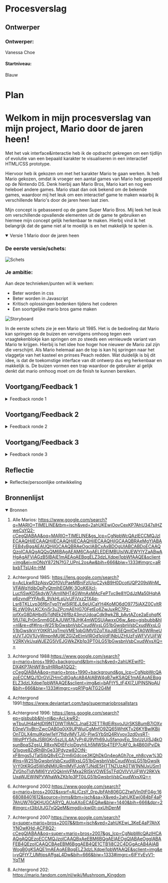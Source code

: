 # Procesverslag

## Ontwerper

### Ontwerper:
Vanessa Choe
#### Startniveau:
Blauw



# Plan

<h1>Welkom in mijn procesverslag van mijn project,  Mario door de jaren heen!</h1>

Met het vak interface&interactie heb ik de opdracht gekregen om een tijdlijn of evolutie van een bepaald karakter te visualiseren in een interactief HTML/CSS prototype.

Hiervoor heb ik gekozen om met het karakter Mario te gaan werken. Ik heb Mario gekozen, omdat ik vroeger een aantal games van Mario heb gespeeld op de Nintendo DS. Denk hierbij aan Mario Bros, Mario kart en nog een heleboel andere games. Mario staat dan ook bekend om de bekende games, waardoor mij het leuk om een interactief game te maken waarbij ik verschillende Mario's door de jaren heen laat zien.

Mijn concept is gebasseerd op de game Super Mario Bros. Mij leek het leuk om verschillende opvallende elementen uit de game te gebruiken en hiermee mijn concept gelijk herkenbaar te maken. Hierbij vind ik het belangrijk dat de game niet al te moeilijk is en het makkelijk te spelen is.

<details open>
  <summary>Versie 1 Mario door de jaren heen</summary>

  ### De eerste versie/schets:
  <img src="./readme-images/schets" width="375px" alt="Schets">


  ### Je ambitie: 
  Aan deze technieken/punten wil ik werken:
  - Beter worden in css
  - Beter worden in Javascript
  - Kritisch oplossingen bedenken tijdens het coderen
  - Een soortgelijke mario bros game maken

  <img src="./readme-images/storyboard" width="375px" alt="Storyboard">

  In de eerste schets zie je een Mario uit 1985. Het is de bedoeling dat Mario kan springen op de buizen en vervolgens omhoog tegen een vraagtekenblokje kan springen om zo steeds een vernieuwde variant van Mario te krijgen. Hierbij is het idee hoe hoger hoe nieuwer de Mario zal zijn die verschijnt. Als Mario helemaal aan de top is kan hij springen naar het vlaggetje van het kasteel en prinses Peach redden. Wat duidelijk is bij dit idee, is dat de toekomstige interface van dit ontwerp dus erg herkenbaar en makkelijk is. De buizen vormen een trap waardoor de gebruiker al gelijk denkt dat mario omhoog moet om de finish te kunnen bereiken.


</details>




## Voortgang/Feedback 1

<details>
  <summary>Feedback ronde 1</summary>

  ### Feedback
  - Misschien ook een mogelijkheid om terug naar beneden te gaan
  - Misschien dat je de achtergrond en elementen ook mee kunt laten veranderen met de tijd
  - Leuk concept het doet me erg denken aan mario.
  - Misschien geluidjes door de jaren heen
  - Idee misschien peach in het kasteel plaatsen en af en toe te in beeld brengen 
  #### Oplossing
  - Eerst focussen op vooruit dan ga ik aan de slag met achteruit.

  - Dit lijkt mij een goed idee om later in het proces even op terug te blikken. Voor nu focussen op 1 achtergrond. Later kan ik altijd meerdere achtegronden toevoegen van verschillende jaren.

  - Mij leek het leuk om om in iedere geval springgeluiden toe te vagen wanneer Mario springt. Als tip heb ik gekregen om eventueel Mario geluidjes door de jaren heen toe te voegen.

  - Leuke detail! Niet per se gericht op Mario, maar deze detail kan het spel wel unieker maken.

  ### Iteratie

  Na wat uitgeprobeerd te hebben in HTML en CSS ben ik op de conclusie gekomen om de buizen weg te laten. Dit omdat ik dan Mario eerst op de buis moet laten springen en vervolgens weer omhoog moet laten springen om een nieuwere versie van Mario tevoorschijn kan laten halen. Hiertussen zitten ook een paar stappen tussen (bijvoorbeeld animaties en Javascript) die voor mij niet haalbaar zijn om het binnen 1,5 week te doen. 

  Daarom heb ik gekozen om alleen de vraagtekenblokjes in het ontwerp te houden. De vraagtekenblokjes zijn ook goed herkenbaar voor de meeste mensen waardoor je het weghalen van de buizen kan beschouwen als het weghalen van een versiering uit de game.

  
</details>




## Voortgang/Feedback 2

<details>
  <summary>Feedback ronde 2</summary>
  
  ### Feedback
  - Custom properties missen
  - Weinig/geen comments
  - Nog wat onnodige classen
  - Nog geen nette code 
  - Gebruik aLleen engels of nederlands in je code
  - States werken niet helemaal
  - Styling van de buttons passen nog niet helemaal bij het ontwerp

  #### Oplossing
  - Custom properties missen inderdaad nog, ik had nog geen tekst in mijn prototype verwerkt. Dit ga ik oplossen door jaartallen van de Mario's toe te voegen.

  - Ik kan nog wat meer comments toevoegen in HTML, CSS en Javascript om bepaalde functies uit te leggen, maar ook om mijn code geordend te houden.

  - Classen zal ik weghalen

  - Code is nog niet netjes, ik heb nog best veel dubbele code in CSS staan. Mijn code netjes maken doe ik dan ook meestal op het einde pas.

  - De states werken inderdaad nog niet. Dit kwam doordat er op de eerste twee blokjes een animatie maar ook wat styling zat waardoor bijvoorbeel active state niet te zien was op de blokjes, maar er wel was. Dit ga ik oplossen door me beter te verdiepen in de styling van de buttons.

  - De styling van de buttons ga ik nog aanpassen op het jaartal van de Mario die uit een blokje tevoorschijn komt.

  ### Iteratie

  <img src="./readme-images/Onderzoek_mario.png" width="375px" alt="Onderzoek Mario en blokjes">

  Na de feedback ronde heb ik wat aanpassingen gedaan op mijn ontwerp. Ik heb onder andere de blokjes een passende styling gegeven en wat meer onderzoek gedaan naar de blokjes door de jaren heen. Daarnaast ben ik ook nog aan de slag gegaan om Mario steeds te laten springen naar het volgende blokje. Dit vond ik in eerste instantie best wel moeilijk, maar naar wat meer naar animaties te hebben gekeken, lukte mij dit aardig. Toen kwam het volgende probleem en dat was dat Mario wel van het eerste blokje naar de tweede blokje kon springen, maar niet verder. Terwijl ik dezelfde code had toegepast. Later naar wat uitproberen en hulp te hebben gevraagd, bleek dat ik de code in de animatie op twee regels had geschreven terwijl het op 1 regel moest en daarnaast had ik twee verschillende animaties geschreven die elkaar steeds gingen overschrijven, waardoor ik uiteindelijk gewoon in 1 animatie een delay had moeten geven op de andere animatie bij het voeren van 1 functie. 

</details>




## Voortgang/Feedback 3

<details>
  <summary>Feedback ronde 3</summary>
  
  ### Feedback
  - States werken nog steeds niet helemaal
  - Nog wat classes, en nog geen custom properties
  - Website werkt niet op github
  - Pixels omzetten naar em's
  - Comments toevoegen
  - H1 stylen

  #### Oplossing
  - States werken nog steeds niet helemaal. De hover states doen het nu wel op alle buttons. Ik kon dus geen hover state maken met een animatie voor twee buttons die ook al een animatie hadden. Dit werkte op de een of andere manier niet. Dit heb ik proberen te verhelpen door een een functie in javascript te schrijven en daarin classes toe te voegen met de animatie voor het hoveren, maar dat lukte ook niet. Uiteindelijk heb ik maar een hover state op de button gemaakt zonder een animatie toe te voegen tijden het hoveren. Dat lukte wel.

  De active states werken op een paar buttons. Uiteindelijk moest ik wat border en outlines en shadows verminderen/weghalen, omdat je de active state niet kon zien. Voor de active state heb ik box-shadow toegepast, maar dat kan je dan niet zien doordat het net onder de button viel waar ook nog een border omheen zat.

  - Custom properties heb ik nog geen aandacht aan besteed, omdat ik nog best wel veel met kleur aan het experimenteren bent voor de animaties en styling. Ik vind het dan niet handig om al custom properties aan te maken. Dus daarom heb ik besloten om dit op het einde te gaan doen. Classes zal ik ook langzamerhand proberen weg te halen.

  - Afbeeldingen en fonts worden niet geladen in Github. Dit zal waarschijnlijk aan mijn mappen structuur liggen en de source zal ik nog moeten veranderen in de html.

  - Ik heb vooral pixels gebruikt voor bepaalde box-shadows dat vind ik soms fijner en nauwkeuriger werken dan met em's. Dde px naar em's verander ik meestal allemaal in 1 keer op het einde.

  - Comments zal ik ook meer toevoegen, dit doe ik ook vaak meer op het einde als ik mijn code orden.

  - De h1's hebben nu allemaal dezelfde styling. Ik ga dit nog aanpassen door onderzoek te doen naar de verschillende cover van de games waar de namen van de games worden weergeven. Deze stylings zal ik dan ook toepassen op de styling van de h1's per jaartal.

</details>




## Reflectie

<details>
  <summary>Reflectie/persoonlijke ontwikkeling</summary>

  ### Je uitkomst - karakteristiek screenshot(s):
  Mijn eindresultaat: Mario door de jaren heen!

  Mario 1985
  <img src="./readme-images/mario.png" width="375px" alt="final ontwerp">

  Mario 1988
  <img src="./readme-images/1985.png" width="375px" alt="final ontwerp">

  Mario 1990
  <img src="./readme-images/1990.png" width="375px" alt="final ontwerp">

  Mario 1991
  <img src="./readme-images/1991.png" width="375px" alt="final ontwerp">

  Mario 1996
  <img src="./readme-images/1996.png" width="375px" alt="final ontwerp">

  Mario 2002
  <img src="./readme-images/2002.png" width="375px" alt="final ontwerp">

  Mario 2007
  <img src="./readme-images/2007.png" width="375px" alt="final ontwerp">

  Mario 2012
  <img src="./readme-images/2012.png" width="375px" alt="final ontwerp">

  ### Dit ging goed/Heb ik geleerd: 
  Uiteindelijk heb ik Mario kunnen animeren en met Javascript kunnen laten springen en bewegen. Daarnaast een Mario laten verschijnen en weer naar beneden laten vallen is ook gelukt. Kortom heb ik geleerd om meerdere animaties binnen een functie te laten werken met verschillende classes die dan in de css worden toegevoegd. Zelf werk ik bijna nooit met Javascript en vond het daarom wel leuk en fijn dat ik me wat beter in Javascript, maar ook CSS kon verdiepen.

  Ondanks het feit dat dit vak in 1,5 week af moest, heb ik voor mijn gevoel toch meer geleerd dan andere vakken die we vaak niet in 1,5 week doen. Omdat we elke les hadden en we elke dag met dit vak bezig waren, zat ik er ook meer in en was ik echt alleen maar bezig met dit vak en niks anders. Daarnaast vond ik het ook fijn dat je veel tijd kreeg in de les om aan je werk te werken en dat er een studentenassisten beschikbaar was in de klas, maar ook na de les vond ik erg fijn.

  ### Dit was lastig/Is niet gelukt:
  Ik ben er niet aan toegekomen om Mario terug te laten springen/lopen. Mario vooruit laten lopen en springen was nam al veel tijd in beslag. Daarnaast had ik bij de verschillende jaartallen/achtegronden meer kleine animatie willen toevoegen, zoals het vliegen van bijvoorbeeld een sterretje of lopende schildpadjes, vliegende vraagtekenblokjes, lopende paddenstoel, sounds of bewegende wolkjes etc. Dit heb ik helaas niet kunnen doen doordat ik geen tijd meer had.
</details>




## Bronnenlijst

<details open>
<summary>Bronnen</summary>

1. Alle Marios:  https://www.google.com/search?q=MARIO+TIMELINE&tbm=isch&ved=2ahUKEwjOovCexKP7AhU347sIHZweCsYQ2-cCegQIABAA&oq=MARIO+TIMELINE&gs_lcp=CgNpbWcQAzIECCMQJzIECAAQHjIECAAQHjIECAAQHjIECAAQHjIECAAQHjIGCAAQBRAeMgYIABAFEB4yBggAEAUQHjIGCAAQBRAeOgcIABCxAxBDOgUIABCABDoECAAQQzoICAAQgAQQsQM6BAgAEAM6CAgAELEDEIMBUIsIWJEWYIYZaABwAHgAgAFViAGzB5IBAjE1mAEAoAEBqgELZ3dzLXdpei1pbWfAAQE&sclient=img&ei=mONsY872N7fG7_UPnL2osAw&bih=666&biw=1333#imgrc=aRbxbTTsU4n-HM

2. Achtergrond 1985: https://lens.google.com/search?p=AcLkwR3zAjsvQOf0VcPaeMBniFzIUjoC2ykB9H0DcotUQP209sWnM_VFAWqYdibOpPvQtmlhEGMK-3OoK6Xcl-LucfjSwKD5kdyW7jAmlINHT4GWmAxMAcFePTvc9e8YOdJzMa50HqhAp6zvndPYFAv8j_9VkHLpUvUFiVxz21X4q-Lsr8TKLLvp36f6nTyp1YwI5lR1EJL6eUiCaYH4KoMO6dO9775iAXZ0CyltRRLzW09vLKCXnj5r3uZPcmAEhIG70FetEo6ZwJuxRC7Pz-jofXxG8DAHbd5iTdNEk26fBz43mzUdoaCdk9wkZB_bAvtAZce2aEohqfK5fU74LPr0nSnm6GEAJUWf78JHK4mWDSUiAwxxO6w_&ep=gisbubb&hl=nl&re=df#lns=W251bGwsbnVsbCxudWxsLG51bGwsbnVsbCxudWxsLG51bGwsIkVrY0tKR1JqTmpVME1qbGlMV0ZqTXpJdE5EQmlOeTA0WlRneUxUVTJOV1UyWmpnMU9EZGlZeElmVlROd1pVdFlNbUZHUzFsWFVVUjFWV2RKVkUxaWJEZG5lVEJGWkZKb1p3PT0iLG51bGwsbnVsbCxudWxsXQ==

3. Achtergrond 1988:https://www.google.com/search?q=mario+bros+1990+background&tbm=isch&ved=2ahUKEwif0-DX4KP7AhWF8rsIHRRqA1QQ2-cCegQIABAA&oq=mario+bros+1990+background&gs_lcp=CgNpbWcQAzoECCMQJ1DrGViZHmCdIGgAcAB4AIABW4gB7wKSAQE1mAEAoAEBqgELZ3dzLXdpei1pbWfAAQE&sclient=img&ei=bAFtY5_tF4Xl7_UPlNSNoAU&bih=666&biw=1333#imgrc=vpR1PgAlTG2G4M 

4. Achtergrond 1991:https://www.deviantart.com/tag/supermariobrosallstars 

5. Achtergrond 1996: https://lens.google.com/search?ep=gisbubb&hl=nl&p=AcLkwR2-wTbuUH4aHdDl9NTDlWTIRACLJnaE32ETTRdEiRsvoJUrSKSBumB7iOXvE0neV1ivBtrrZwcOAB0q0jX9UPWuiCgMnfO9ZQ65WhtKTv26KYBwlKBiiOnTDLX4muIKplwI1eY7fIdvIMVTJj0-PiwSYbStQ4RVvov3zd0vsRT-IWstPfY5dsJSBlGKn5szLlL4A7yPr4U9Vfh69JuSfanqyEp_StxUzUiSJ4kOsunBpaSZgsU_R8xxNDtEFcIoDqyhlLh5MWSb4TEP7cAF0_ik4B60iPviDkQ1sgve8ZdRhBhGe33Pdyzw82CtN-xF8mgs5JTaISibQ8vECZrm6jGdcoe3KQhDkGn4eoAGh7ce_nh8cyw%3D#lns=W251bGwsbnVsbCxudWxsLG51bGwsbnVsbCxudWxsLG51bGwsIkVrY0tKRGd5WldNMllURmlMVFJoWTJNdE5HTTNZUzA0TW1NNUxUSm1ZVGhoTldVMll6YzVOQklmVFMxa2RISkVOWE5sTFdOVlVVUjFWV2RKVkUxaWJEWjNPVWhaWkZKb1p3PT0iLG51bGwsbnVsbCxudWxsXQ== 

6. Achtergrond 2002:https://www.google.com/search?q=mario+bros+2002&sxsrf=ALiCzsY_0rpJbFAh806GCZtwlVln0tF04g:1668088401612&source=lnms&tbm=isch&sa=X&ved=2ahUKEwj084bF4aP7AhUW76QKHUGCARYQ_AUoAXoECAEQAw&biw=1440&bih=666&dpr=2#imgrc=t3ibUtJG7xQQeM&imgdii=kwj0t-oxUhDenM

7. Achtergrond 2007:https://www.google.com/search?q=super+mario+bros+2007&&tbm=isch&ved=2ahUKEwj_3KeE4aP7AhXYNOwKHd-ACP8Q2-cCegQIABAA&oq=super+mario+bros+2007&gs_lcp=CgNpbWcQAzIHCAAQgAQQEzoECCMQJzoICAAQBxAeEBM6BQgAEIAEOgQIABAeOggIABAFEB4QEzoICAAQCBAeEBM6BggAEB4QE1CTB1i8C2C4DGgAcAB4AIABWogB0gKSAQE1mAEAoAEBqgELZ3dzLXdpei1pbWfAAQE&sclient=img&ei=yQFtY7_UMtjpsAffgaL4Dw&bih=666&biw=1333#imgrc=6IFYvEyV1-YqTM

8. Achtergrond 202: https://mario.fandom.com/nl/wiki/Mushroom_Kingdom

</details>